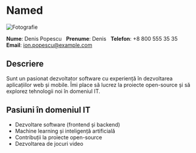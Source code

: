 # Named

![Fotografie](https://link-catre-fotografie.com/fotografie.jpg)

**Nume**: Denis Popescu  
**Prenume**: Denis  
**Telefon**: +8 800 555 35 35 
**Email**: ion.popescu@example.com  

## Descriere
Sunt un pasionat dezvoltator software cu experiență în dezvoltarea aplicațiilor web și mobile. Îmi place să lucrez la proiecte open-source și să explorez tehnologii noi în domeniul IT.

## Pasiuni în domeniul IT
- Dezvoltare software (frontend și backend)
- Machine learning și inteligență artificială
- Contribuții la proiecte open-source
- Dezvoltarea de jocuri video
